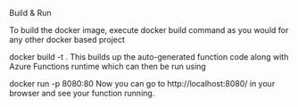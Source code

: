 Build & Run

To build the docker image, execute docker build command as you would for any other docker based project

docker build -t <tagname> .
This builds up the auto-generated function code along with Azure Functions runtime which can then be run using

docker run -p 8080:80 <tagname>
Now you can go to http://localhost:8080/ in your browser and see your function running.

